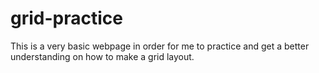 # grid-practice
This is a very basic webpage in order for me to practice and get a better understanding on how to make a grid layout.
